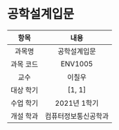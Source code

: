 # 공학설계입문
| 항목 | 내용 |
| :-: | :-: |
| 과목명 | 공학설계입문 |
| 과목 코드 | ENV1005 |
| 교수 | 이칠우 |
| 대상 학기 | [1, 1] |
| 수업 학기 | 2021년 1학기 |
| 개설 학과 | 컴퓨터정보통신공학과 |
